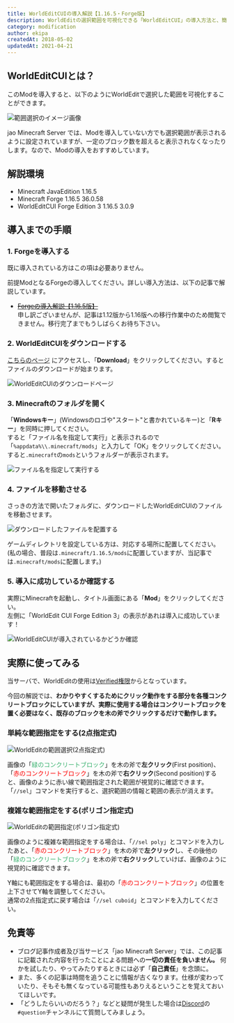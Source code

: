 ```yaml
---
title: WorldEditCUIの導入解説【1.16.5・Forge版】
description: WorldEditの選択範囲を可視化できる「WorldEditCUI」の導入方法と、簡単な使用方法を解説します。
category: modification
author: ekipa
createdAt: 2018-05-02
updatedAt: 2021-04-21
---
```


## WorldEditCUIとは？

このModを導入すると、以下のようにWorldEditで選択した範囲を可視化することができます。

![範囲選択のイメージ画像](https://storage.jaoafa.com/5f16806d5de1fa1ff90bdd17557cac61.jpg)

jao Minecraft Server では、Modを導入していない方でも選択範囲が表示されるように設定されていますが、一定のブロック数を超えると表示されなくなったりします。なので、Modの導入をおすすめしています。

## 解説環境

- Minecraft JavaEdition 1.16.5
- Minecraft Forge 1.16.5 36.0.58
- WorldEditCUI Forge Edition 3 1.16.5 3.0.9

## 導入までの手順

### 1. Forgeを導入する

既に導入されている方はこの項は必要ありません。

前提ModとなるForgeの導入してください。詳しい導入方法は、以下の記事で解説しています。

- <del>[Forgeの導入解説【1.16.5版】](/blog/forge-commentary)</del>  
 申し訳ございませんが、記事は1.12版から1.16版への移行作業中のため閲覧できません。移行完了までもうしばらくお待ち下さい。

### 2. WorldEditCUIをダウンロードする

[こちらのページ](https://www.curseforge.com/minecraft/mc-mods/worldeditcui-forge-edition-3/files/3191632) にアクセスし、「**Download**」をクリックしてください。するとファイルのダウンロードが始まります。

![WorldEditCUIのダウンロードページ](https://storage.jaoafa.com/f7271de2295aaeefe57cad0d291a8b71.png)

### 3. Minecraftのフォルダを開く

「**Windowsキー**」(Windowsのロゴや"スタート"と書かれているキー)と「**Rキー**」を同時に押してください。  
すると「ファイル名を指定して実行」と表示されるので「`%appdata%\\.minecraft/mods`」と入力して「OK」をクリックしてください。すると`.minecraft`の`mods`というフォルダーが表示されます。

![ファイル名を指定して実行する](https://storage.jaoafa.com/705bc625167835baf81b892e2a03aaea.png)

### 4. ファイルを移動させる

さっきの方法で開いたフォルダに、ダウンロードしたWorldEditCUIのファイルを移動させます。  

![ダウンロードしたファイルを配置する](https://storage.jaoafa.com/2d2fbb1e49af69b26131289105698f83.png)

ゲームディレクトリを設定している方は、対応する場所に配置してください。  
(私の場合、普段は`.minecraft/1.16.5/mods`に配置していますが、当記事では`.minecraft/mods`に配置します。)

### 5. 導入に成功しているか確認する

実際にMinecraftを起動し、タイトル画面にある「**Mod**」をクリックしてください。  
左側に「WorldEdit CUI Forge Edition 3」の表示があれは導入に成功しています！

![WorldEditCUIが導入されているかどうか確認](https://storage.jaoafa.com/c991ec7fdc0e77fbc2cab3d34a690e61.png)

## 実際に使ってみる

当サーバで、WorldEditの使用は[Verified権限](/server/policies/permissions#Verified)からとなっています。

今回の解説では、**わかりやすくするためにクリック動作をする部分を各種コンクリートブロックにしていますが、実際に使用する場合はコンクリートブロックを置く必要はなく、既存のブロックを木の斧でクリックするだけで動作します。**

### 単純な範囲指定をする(2点指定式)

![WorldEditの範囲選択(2点指定式)](https://storage.jaoafa.com/5f16806d5de1fa1ff90bdd17557cac61.jpg)

画像の「<span style="color: mediumseagreen;">緑のコンクリートブロック</span>」を木の斧で**左クリック**(First position)、「<span style="color: red;">赤のコンクリートブロック</span>」を木の斧で**右クリック**(Second position)すると、画像のように赤い線で範囲指定された範囲が視覚的に確認できます。  
「`//sel`」コマンドを実行すると、選択範囲の情報と範囲の表示が消えます。

### 複雑な範囲指定をする(ポリゴン指定式)

![WorldEditの範囲指定(ポリゴン指定式)](https://storage.jaoafa.com/834faf45b98fdb6178ca9d357a557b99.jpg)

画像のように複雑な範囲指定をする場合は、「`//sel poly`」とコマンドを入力したあと、「<span style="color: red;">赤のコンクリートブロック</span>」を木の斧で**左クリック**し、その後他の「<span style="color: mediumseagreen;">緑のコンクリートブロック</span>」を木の斧で**右クリック**していけば、画像のように視覚的に確認できます。

Y軸にも範囲指定をする場合は、最初の「<span style="color: red;">赤のコンクリートブロック</span>」の位置を上下させてY軸を調整してください。  
通常の2点指定式に戻す場合は「`//sel cuboid`」とコマンドを入力してください。

## 免責等

- ブログ記事作成者及び当サービス「jao Minecraft Server」では、この記事に記載された内容を行ったことによる問題への**一切の責任を負いません。** 何かを試したり、やってみたりするときには必ず「**自己責任**」を念頭に。
- また、多くの記事は時間を追うことに情報が古くなります。仕様が変わっていたり、そもそも無くなっている可能性もありえるということを覚えておいてほしいです。
- 「どうしたらいいのだろう？」などと疑問が発生した場合は[Discord](/blog/join-discord)の`#question`チャンネルにて質問してみましょう。
